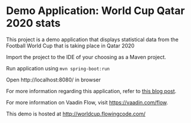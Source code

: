 # Demo Application: World Cup Qatar 2020 stats

This project is a demo application that displays statistical data from the Football World Cup that is taking place in Qatar 2020

Import the project to the IDE of your choosing as a Maven project. 

Run application using
`mvn spring-boot:run`

Open http://localhost:8080/ in browser

For more information regarding this application, refer to [this blog post](https://www.flowingcode.com/2018/07/vaadin-10-spring-demo-application-world.html).

For more information on Vaadin Flow, visit https://vaadin.com/flow.

This demo is hosted at http://worldcup.flowingcode.com/